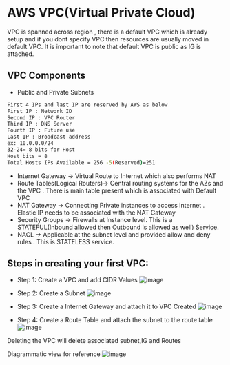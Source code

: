 
# AWS VPC(Virtual Private Cloud)


VPC is spanned across region , there is a default VPC which is already setup and if you dont specify VPC then resources are usually moved in default VPC.
It is important to note that default VPC is public as IG is attached.


## VPC Components ##

* Public and Private Subnets 
```sh
First 4 IPs and last IP are reserved by AWS as below 
First IP : Network ID 
Second IP : VPC Router 
Third IP : DNS Server
Fourth IP : Future use
Last IP : Broadcast address
ex: 10.0.0.0/24 
32-24= 8 bits for Host
Host bits = 8
Total Hosts IPs Available = 256 -5(Reserved)=251
```

* Internet Gateway -> Virtual Route to Internet which also performs NAT
* Route Tables(Logical Routers)-> Central routing systems for the AZs and the VPC . There is main table present which is associated with Default VPC
* NAT Gateway -> Connecting Private instances to access Internet . Elastic IP needs to be associated with the NAT Gateway
* Security Groups -> Firewalls at Instance level. This is a STATEFUL(Inbound allowed then Outbound is allowed as well) Service.
* NACL -> Applicable at the subnet level and provided allow and deny rules . This is STATELESS service.



## Steps in creating your first VPC:

* Step 1: Create a VPC and add CIDR Values 
![image](https://user-images.githubusercontent.com/113619300/208654744-e0e668c4-abcc-411c-a182-24520392f2c2.png)

* Step 2: Create a Subnet 
![image](https://user-images.githubusercontent.com/113619300/208656127-1e4fb8be-f503-4b98-ac42-aa38f7856b19.png)

* Step 3: Create a Internet Gateway and attach it to VPC Created
![image](https://user-images.githubusercontent.com/113619300/208656515-bc5fae28-d3eb-4972-b72a-a09dea897983.png)

* Step 4: Create a Route Table and attach the subnet to the route table 
![image](https://user-images.githubusercontent.com/113619300/208656715-a65096f1-d1a1-4ad3-be4c-0d09aa3cb4f7.png)


Deleting the VPC will delete associated subnet,IG and Routes 

Diagrammatic view for reference
![image](https://user-images.githubusercontent.com/113619300/208665578-8018c63c-854c-451b-a059-3c724dd9cf0d.png)





